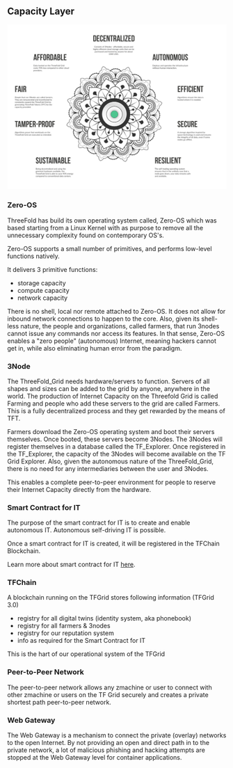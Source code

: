 ## Capacity Layer

![](img/architecture_why_us.jpg) 

### Zero-OS

ThreeFold has build its own operating system called, Zero-OS which was based starting from a Linux Kernel with as purpose to remove all the unnecessary complexity found on contemporary OS's. 

Zero-OS supports a small number of primitives, and performs low-level functions natively. 

It delivers 3 primitive functions: 
- storage capacity
- compute capacity 
- network capacity

There is no shell, local nor remote attached to Zero-OS. It does not allow for inbound network connections to happen to the core. Also, given its shell-less nature, the people and organizations, called farmers, that run 3nodes cannot issue any commands nor access its features. In that sense, Zero-OS enables a "zero people" (autonomous) Internet, meaning hackers cannot get in, while also eliminating human error from the paradigm. 

### 3Node

The ThreeFold_Grid needs hardware/servers to function. Servers of all shapes and sizes can be added to the grid by anyone, anywhere in the world. The production of Internet Capacity on the Threefold Grid is called Farming and people who add these servers to the grid are called Farmers. This is a fully decentralized process and they get rewarded by the means of TFT. 

Farmers download the Zero-OS operating system and boot their servers themselves. Once booted, these servers become 3Nodes. The 3Nodes will register themselves in a database called the TF_Explorer. Once registered in the TF_Explorer, the capacity of the 3Nodes will become available on the TF Grid Explorer. Also, given the autonomous nature of the ThreeFold_Grid, there is no need for any intermediaries between the user and 3Nodes. 

This enables a complete peer-to-peer environment for people to reserve their Internet Capacity directly from the hardware.

### Smart Contract for IT 

The purpose of the smart contract for IT is to create and enable autonomous IT. Autonomous self-driving IT is possible.

Once a smart contract for IT is created, it will be registered in the TFChain Blockchain.

Learn more about smart contract for IT [here](../smartcontract_it/smartcontract_it_full.md).

### TFChain

A blockchain running on the TFGrid stores following information (TFGrid 3.0)

- registry for all digital twins (identity system, aka phonebook)
- registry for all farmers & 3nodes
- registry for our reputation system
- info as required for the Smart Contract for IT

This is the hart of our operational system of the TFGrid

### Peer-to-Peer Network

The peer-to-peer network allows any zmachine or user to connect with other zmachine or users on the TF Grid securely and creates a private shortest path peer-to-peer network. 

### Web Gateway

 The Web Gateway is a mechanism to connect the private (overlay) networks to the open Internet. By not providing an open and direct path in to the private network, a lot of malicious phishing and hacking attempts are stopped at the Web Gateway level for container applications. 